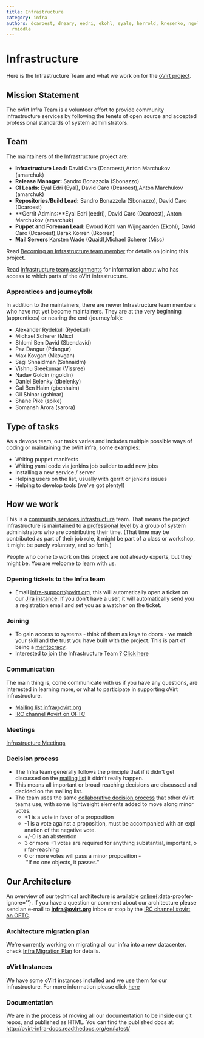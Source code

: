 ```yaml
---
title: Infrastructure
category: infra
authors: dcaroest, dneary, eedri, ekohl, eyale, herrold, knesenko, ngoldin, quaid,
  rmiddle
---
```


# Infrastructure

Here is the Infrastructure Team and what we work on for the [oVirt project](/).

## Mission Statement

The oVirt Infra Team is a volunteer effort to provide community infrastructure services by following the tenets of open source and accepted professional standards of system administrators.

## Team

The maintainers of the Infrastructure project are:

*   **Infrastructure Lead:** David Caro (Dcaroest),Anton Marchukov (amarchuk)
*   **Release Manager:** Sandro Bonazzola (Sbonazzo)
*   **CI Leads:** Eyal Edri (Eyal), David Caro (Dcaroest),Anton Marchukov (amarchuk)
*   **Repositories/Build Lead:** Sandro Bonazzola (Sbonazzo), David Caro (Dcaroest)
*   **Gerrit Admins:**Eyal Edri (eedri), David Caro (Dcaroest), Anton Marchukov (amarchuk)
*   **Puppet and Foreman Lead:** Ewoud Kohl van Wijngaarden (Ekohl), David Caro (Dcaroest),Barak Korren (Bkorren)
*   **Mail Servers** Karsten Wade (Quaid),Michael Scherer (Misc)

Read [Becoming an Infrastructure team member](/develop/infra/becoming-an-infrastructure-team-member.html) for details on joining this project.

Read [Infrastructure team assignments](/develop/infra/infrastructure-team-administrators.html) for information about who has access to which parts of the oVirt infrastructure.

### Apprentices and journeyfolk

In addition to the maintainers, there are newer Infrastructure team members who have not yet become maintainers. They are at the very beginning (apprentices) or nearing the end (journeyfolk):

*   Alexander Rydekull (Rydekull)
*   Michael Scherer (Misc)
*   Shlomi Ben David (Sbendavid)
*   Paz Dangur (Pdangur)
*   Max Kovgan (Mkovgan)
*   Sagi Shnaidman (Sshnaidm)
*   Vishnu Sreekumar (Vissree)
*   Nadav Goldin (ngoldin)
*   Daniel Belenky (dbelenky)
*   Gal Ben Haim (gbenhaim)
*   Gil Shinar (gshinar)
*   Shane Pike (spike)
*   Somansh Arora (sarora)

## Type of tasks

As a devops team, our tasks varies and includes multiple possible ways of coding or maintaining the oVirt infra, some examples:

*   Writing puppet manifests
*   Writing yaml code via jenkins job builder to add new jobs
*   Installing a new service / server
*   Helping users on the list, usually with gerrit or jenkins issues
*   Helping to develop tools (we've got plenty!)

## How we work

This is a [community services infrastructure](http://fedorahosted.org/csi/) team. That means the project infrastructure is maintained to a [professional level](http://mmcgrath.fedorapeople.org/html-single/) by a group of system administrators who are contributing their time. (That time may be contributed as part of their job role, it might be part of a class or workshop, it might be purely voluntary, and so forth.)

People who come to work on this project are *not* already experts, but they might be. You are welcome to learn with us.

### Opening tickets to the Infra team

*   Email infra-support@ovirt.org, this will automatically open a ticket on our [Jira instance](https://ovirt-jira.atlassian.net/secure/RapidBoard.jspa?rapidView=1&projectKey=OVIRT). If you don't have a user, it will automatically send you a registration email and set you as a watcher on the ticket.

### Joining

*   To gain access to systems - think of them as keys to doors - we match your skill and the trust you have built with the project. This is part of being a [meritocracy](/community/about/governance.html).
*   Interested to join the Infrastructure Team ? [Click here](/develop/infra/becoming-an-infrastructure-team-member.html)

### Communication

The main thing is, come communicate with us if you have any questions, are interested in learning more, or what to participate in supporting oVirt infrastructure.

*   [Mailing list infra@ovirt.org](https://lists.ovirt.org/archives/list/infra@ovirt.org/)
*   [IRC channel #ovirt on OFTC](irc://irc.oftc.net/#ovirt)

### Meetings

[Infrastructure Meetings](/develop/infra/infrastructure-team-meetings.html)

### Decision process

* The Infra team generally follows the principle that if it didn't get discussed on the [mailing list](https://lists.ovirt.org/archives/list/infra@ovirt.org/) it didn't really happen.
* This means all important or broad-reaching decisions are discussed and decided on the mailing list.
* The team uses the same [collaborative decision process](https://blogs.apache.org/comdev/entry/how_apache_projects_use_consensus) that other oVirt teams use, with some lightweight elements added to move along minor votes.
  * +1 is a vote in favor of a proposition 
  * -1 is a vote against a proposition, must be accompanied with an explanation of the negative vote.
  * +/-0 is an abstention
  * 3 or more +1 votes are required for anything substantial, important, or far-reaching
  * 0 or more votes will pass a minor proposition - "If no one objects, it passes."

## Our Architecture

An overview of our technical architecture is available [online](https://monitoring.ovirt.org/nagios){:data-proofer-ignore=''}. If you have a question or comment about our architecture please send an e-mail to **infra@ovirt.org** inbox or stop by the [IRC channel #ovirt on OFTC](irc://irc.oftc.net/#ovirt).

### Architecture migration plan

We're currently working on migrating all our infra into a new datacenter. check [Infra Migration Plan](/develop/infra/services-migration-plan.html) for details.

### oVirt Instances

We have some oVirt instances installed and we use them for our infrastructure. For more information please click [here](/develop/infra/infrastructure-instances.html)

### Documentation

We are in the process of moving all our documentation to be inside our git repos, and published as HTML. You can find the published docs at: <http://ovirt-infra-docs.readthedocs.org/en/latest/>
